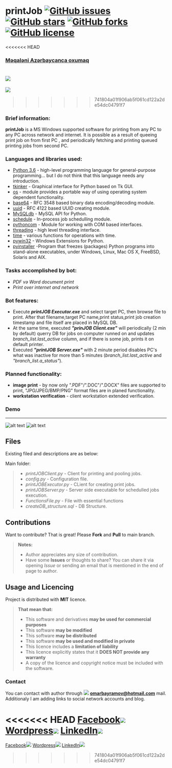 # printJob [![GitHub issues](https://img.shields.io/github/issues/limpapud/printJob.svg)](https://github.com/limpapud/printJob/issues) [![GitHub stars](https://img.shields.io/github/stars/limpapud/printJob.svg)](https://github.com/limpapud/printJob/stargazers) [![GitHub forks](https://img.shields.io/github/forks/limpapud/printJob.svg)](https://github.com/limpapud/printJob/network) [![GitHub license](https://img.shields.io/github/license/limpapud/printJob.svg)](https://github.com/limpapud/printJob/blob/master/LICENSE)
<<<<<<< HEAD
###  [Məqaləni Azərbaycanca oxumaq]( https://github.com/limpapud/printJob/blob/master/README_AZ.md)
![](https://github.com/limpapud/printJob/blob/master/assets/demo/icon.png)
=======
![](https://github.com/limpapud/printJob/blob/master/assets/demo/icon.png)

>>>>>>> 741804a01f906ab5f061cd122a2de54dc04791f7


### Brief information:

**printJob** is a MS Windows supported software for printing from any PC to any PC across network and internet. It is possible as a result of queeing print job on from first PC , and periodically fetching and printing queued printing jobs from second PC.

### Languages and libraries used:

- [Python 3.6]( https://www.python.org/downloads/release/python-360/) - high-level programming language for general-purpose programming... but I do not think that this language needs any introduction.
- [tkinker]( https://docs.python.org/3.0/library/tk.html) - Graphical interface for Python based on Tk GUI.
- [os]( https://docs.python.org/2/library/os.html) - module provides a portable way of using operating system dependent functionality.
- [base64]( https://docs.python.org/2/library/base64.html) - RFC 3548  based binary data encoding/decoding module.
- [uuid]( https://docs.python.org/2/library/uuid.html) - RFC 4122 based UUID creating module.
- [MySQLdb]( http://mysql-python.sourceforge.net/MySQLdb.html) - MySQL API for Python.
- [schedule]( https://schedule.readthedocs.io/en/stable/) - In-process job schedulling module.
- [pythoncom]( http://timgolden.me.uk/pywin32-docs/pythoncom.html) - Module for working with COM based interfaces.
- [threading]( https://docs.python.org/2/library/threading.html) - high level threading interface.
- [time]( https://docs.python.org/2/library/time.html) - various functions for operations with time.
- [pywin32]( https://github.com/mhammond/pywin32) - Windows Extensions for Python.
- [pyinstaller]( https://www.pyinstaller.org/) -Program that freezes (packages) Python programs into stand-alone executables, under Windows, Linux, Mac OS X, FreeBSD, Solaris and AIX.

### Tasks accomplished by bot:

- *PDF və Word document print*
- *Print over internet and network*

### Bot features:
- Execute ***printJOB Executor.exe*** and select target PC, then browse file to print. After that filename,target PC name,print status,print job creation timestamp and file itself are placed in MySQL DB.
- At the same time, executed ***"prinJOB Client.exe"*** will periodically (2 min by default) querry DB for jobs on computer runned on and updates *branch_list.last_active* column, and if there is some job, prints it on default printer.
- Executed ***"printJOB Server.exe"*** with 2 minute period disables PC's what was inactive for more than 5 minutes (*branch_list.last_active* and *"branch_list.a_status"*).

### Planned functionality:

- **image print** - by now only ".PDF"/".DOC"/".DOCX" files are supported to print, "JPG/JPEG/BMP/PNG" format files are in planed functionality.
- **workstation verification** - client workstation extended verification.


### Demo
----------
![alt text](https://github.com/limpapud/printJob/blob/master/assets/demo/client.PNG)
![alt text](https://github.com/limpapud/printJob/blob/master/assets/demo/executor.PNG)

Files
-------------------
Existing filed and descriptions are as below:

Main folder:

> - *printJOBClient.py* - Client for printing and pooling jobs.
> - *config.py* - Configuration file.
> - *printJOBExecutor.py* - CLient for creating print jobs.
> - *printJOBServer.py* -  Server side executable for schedulled jobs execution.
> - *FunctionsFile.py* -  File with essential functions
> - *createDB_structure.sql* -  DB Structure.

Contributions
----------------------
Want to contribute? That is great! Please **Fork** and **Pull** to main branch.

> **Notes:**
> - Author appreciates any size of contribution.
> - Have some **Issues** or thoughts to share? You can share it via opening *Issue* or sending an  email that is mentioned in the end of page to author.

Usage and Licencing
-------------
Project is distributed with **MIT** licence.
> **That mean that:**
> - This software and derivatives **may be used for commercial purposes**
> - This software **may be modified**
> - This software **may be distributed**
> - This software **may be used and modified in private**
> - This licence includes a **limitation of liability**
> - This licence explicitly states that it **DOES NOT provide any warranty**
> - A copy of the licence and copyright notice must be included with the software.


### Contact

You can contact with author through [![](https://www.shareicon.net/data/16x16/2015/11/02/665918_email_512x512.png)](mailto:omarbayramov@hotmail.com) **omarbayramov@hotmail.com** mail.
Additionaly I am adding links to social network accounts and blog.

<<<<<<< HEAD
[Facebook![](https://www.shareicon.net/data/32x32/2016/06/20/606800_facebook_48x48.png)](https://www.facebook.com/Omar.X.Bayramov) [Wordpress![](https://www.shareicon.net/data/32x32/2016/07/14/606997_wordpress_64x64.png)](https://omarbayramov.wordpress.com/) [LinkedIn![](https://www.shareicon.net/data/32x32/2016/06/20/606446_linkedin_48x48.png)](https://www.linkedin.com/in/omarbayramov/)
=======
[Facebook![](https://www.shareicon.net/data/32x32/2016/06/20/606800_facebook_48x48.png)](https://www.facebook.com/Omar.X.Bayramov)
[Wordpress![](https://www.shareicon.net/data/32x32/2016/07/14/606997_wordpress_64x64.png)](https://omarbayramov.wordpress.com/) [LinkedIn![](https://www.shareicon.net/data/32x32/2016/06/20/606446_linkedin_48x48.png)](https://www.linkedin.com/in/omarbayramov/)
>>>>>>> 741804a01f906ab5f061cd122a2de54dc04791f7
